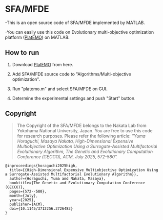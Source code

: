 # SFA/MFDE

-This is an open source code of SFA/MFDE implemented by MATLAB.

-You can easily use this code on Evolutionary multi-objective optimization platform ([PlatEMO](https://github.com/BIMK/PlatEMO)) on MATLAB.

## How to run

  1. Download [PlatEMO](https://github.com/BIMK/PlatEMO/releases) from here.

  2. Add SFA/MFDE source code to "Algorithms/Multi-objective optimization".

  3. Run "platemo.m" and select SFA/MFDE on GUI.

  4. Determine the experimental settings and push "Start" button.

## Copyright
> The Copyright of the SFA/MFDE belongs to the Nakata Lab from Yokohama National University, Japan. You are free to use this code for research purposes. Please refer the following article: _"Yuma Horaguchi, Masaya Nakata, High-Dimensional Expensive Multiobjective Optimization Using a Surrogate-Assisted Multifactorial Evolutionary Algorithm, The Genetic and Evolutionary Computation Conference (GECCO), ACM, July 2025, 572-580"._

```
@inproceedings{horaguchi2025high,
  title={{High-Dimensional Expensive Multiobjective Optimization Using a Surrogate-Assisted Multifactorial Evolutionary Algorithm}},
  author={Horaguchi, Yuma and Nakata, Masaya},
  booktitle={The Genetic and Evolutionary Computation Conference (GECCO)},
  pages={572--580},
  month={July},
  year={2025},
  publisher={ACM},
  doi={10.1145/3712256.3726483}
}
```
